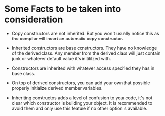 # Some Facts to be taken into consideration

- Copy constructors are not inherited. But you won't usually notice this as the compiler will insert an automatic copy constructor.

- Inherited constructors are base constructors. They have no knowledge of the derived class. Any member from the derived class will just contain junk or whatever default value it's initililzed with.

- Constructors are inherited with whatever access specified they has in base class.

- On top of derived constructors, you can add your own that possible properly initialize derived member variables.

- Inheriting constructos adds a level of confusion to your code, it's not clear which constructor is building your object. It is recommended to avoid them and only use this feature if no other option is available.
